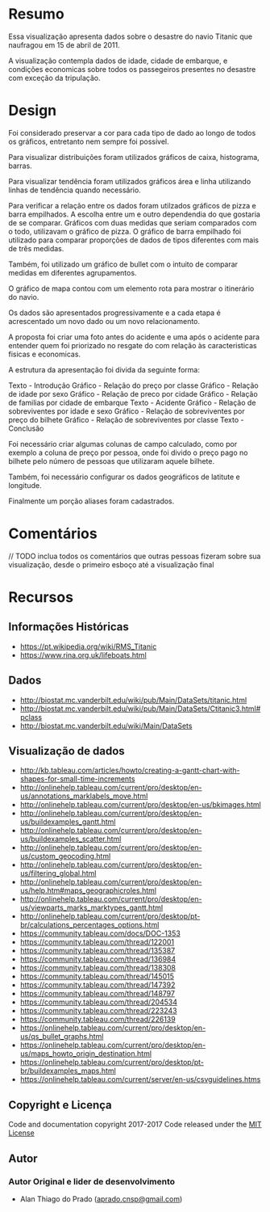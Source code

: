 # Resumo

Essa visualização apresenta dados sobre o desastre do navio Titanic que
naufragou em 15 de abril de 2011.

A visualização contempla dados de idade, cidade de embarque, e condições
economicas sobre todos os passegeiros presentes no desastre com exceção da
tripulação.

# Design

Foi considerado preservar a cor para cada tipo de dado ao longo de todos os
gráficos, entretanto nem sempre foi possível.

Para visualizar distribuições foram utilizados gráficos de caixa, histograma,
barras.

Para visualizar tendência foram utilizados gráficos área e linha utilizando
linhas de tendência quando necessário.

Para verificar a relação entre os dados foram utilzados gráficos de pizza e
barra empilhados. A escolha entre um e outro dependendia do que gostaria de se
comparar. Gráficos com duas medidas que seriam comparados com o todo, utilizavam
o gráfico de pizza. O gráfico de barra empilhado foi utilizado para comparar
proporções de dados de tipos diferentes com mais de três medidas.

Também, foi utilizado um gráfico de bullet com o intuito de comparar medidas
em diferentes agrupamentos.

O gráfico de mapa contou com um elemento rota para mostrar o itinerário do navio.

Os dados são apresentados progressivamente e a cada etapa é acrescentado um novo
dado ou um novo relacionamento.

A proposta foi criar uma foto antes do acidente e uma após o acidente para
entender quem foi priorizado no resgate do com relação às caracteristicas fisicas
e economicas.

A estrutura da apresentação foi divida da seguinte forma:

Texto - Introdução
Gráfico - Relação do preço por classe
Gráfico - Relação de idade por sexo
Gráfico - Relação de preco por cidade
Gráfico - Relação de familias por cidade de embarque
Texto - Acidente
Gráfico - Relação de sobreviventes por idade e sexo
Gráfico - Relação de sobreviventes por preço do bilhete
Gráfico - Relação de sobreviventes por classe
Texto - Conclusão

Foi necessário criar algumas colunas de campo calculado, como por exemplo a
coluna de preço por pessoa, onde foi divido o preço pago no bilhete pelo número
de pessoas que utilizaram aquele bilhete.

Também, foi necessário configurar os dados geográficos de latitute e longitude.

Finalmente um porção aliases foram cadastrados.

# Comentários

// TODO
inclua todos os comentários que outras pessoas fizeram sobre sua visualização, desde o primeiro esboço até a visualização final

# Recursos

## Informações Históricas

* https://pt.wikipedia.org/wiki/RMS_Titanic
* https://www.rina.org.uk/lifeboats.html

## Dados
* http://biostat.mc.vanderbilt.edu/wiki/pub/Main/DataSets/titanic.html
* http://biostat.mc.vanderbilt.edu/wiki/pub/Main/DataSets/Ctitanic3.html#pclass
* http://biostat.mc.vanderbilt.edu/wiki/Main/DataSets

## Visualização de dados
* http://kb.tableau.com/articles/howto/creating-a-gantt-chart-with-shapes-for-small-time-increments
* http://onlinehelp.tableau.com/current/pro/desktop/en-us/annotations_marklabels_move.html
* http://onlinehelp.tableau.com/current/pro/desktop/en-us/bkimages.html
* http://onlinehelp.tableau.com/current/pro/desktop/en-us/buildexamples_gantt.html
* http://onlinehelp.tableau.com/current/pro/desktop/en-us/buildexamples_scatter.html
* http://onlinehelp.tableau.com/current/pro/desktop/en-us/custom_geocoding.html
* http://onlinehelp.tableau.com/current/pro/desktop/en-us/filtering_global.html
* http://onlinehelp.tableau.com/current/pro/desktop/en-us/help.htm#maps_geographicroles.html
* http://onlinehelp.tableau.com/current/pro/desktop/en-us/viewparts_marks_marktypes_gantt.html
* http://onlinehelp.tableau.com/current/pro/desktop/pt-br/calculations_percentages_options.html
* https://community.tableau.com/docs/DOC-1353
* https://community.tableau.com/thread/122001
* https://community.tableau.com/thread/135387
* https://community.tableau.com/thread/136984
* https://community.tableau.com/thread/138308
* https://community.tableau.com/thread/145015
* https://community.tableau.com/thread/147392
* https://community.tableau.com/thread/148797
* https://community.tableau.com/thread/204534
* https://community.tableau.com/thread/223243
* https://community.tableau.com/thread/226139
* https://onlinehelp.tableau.com/current/pro/desktop/en-us/qs_bullet_graphs.html
* https://onlinehelp.tableau.com/current/pro/desktop/en-us/maps_howto_origin_destination.html
* https://onlinehelp.tableau.com/current/pro/desktop/pt-br/buildexamples_maps.html
* https://onlinehelp.tableau.com/current/server/en-us/csvguidelines.htms

## Copyright e Licença
Code and documentation copyright 2017-2017 Code released under the [MIT License](https://github.com/AlanPrado/FDSI2_titanic/blob/master/LICENSE)

## Autor

### Autor Original e lider de desenvolvimento

- Alan Thiago do Prado (aprado.cnsp@gmail.com)
